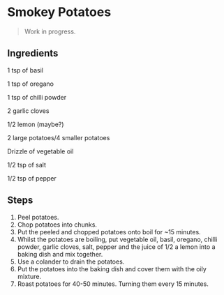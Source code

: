 # Smokey Potatoes

> Work in progress.

## Ingredients

1 tsp of basil

1 tsp of oregano

1 tsp of chilli powder

2 garlic cloves

1/2 lemon (maybe?)

2 large potatoes/4 smaller potatoes

Drizzle of vegetable oil

1/2 tsp of salt

1/2 tsp of pepper

## Steps

1. Peel potatoes.
2. Chop potatoes into chunks.
3. Put the peeled and chopped potatoes onto boil for ~15 minutes.
4. Whilst the potatoes are boiling, put vegetable oil, basil, oregano, chilli powder, garlic cloves, salt, pepper and the juice of 1/2 a lemon into a baking dish and mix together.
5. Use a colander to drain the potatoes.
6. Put the potatoes into the baking dish and cover them with the oily mixture.
7. Roast potatoes for 40-50 minutes. Turning them every 15 minutes.
